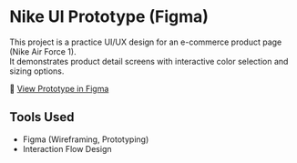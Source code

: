 # Nike UI Prototype (Figma)

This project is a practice UI/UX design for an e-commerce product page (Nike Air Force 1).  
It demonstrates product detail screens with interactive color selection and sizing options.  

🔗 [View Prototype in Figma](https://www.figma.com/proto/L1tf5KUAGscbZvf4NyxKTq/Nike-page?node-id=0-1&t=NiSDk4BLXwiYlK6U-1) 

## Tools Used
- Figma (Wireframing, Prototyping)
- Interaction Flow Design

